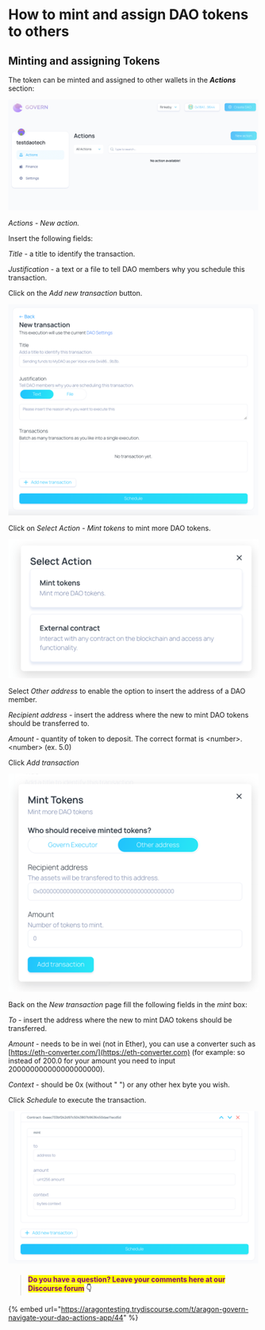 # How to mint and assign DAO tokens to others

## Minting and assigning Tokens

The token can be minted and assigned to other wallets in the _**Actions**_ section:

!["Action" section on the left side menu ](<../../../.gitbook/assets/Schermata 2022-02-11 alle 10.09.01.png>)

_Actions - New action._&#x20;

Insert the following fields:

_Title_ - a title to identify the transaction.

_Justification_ - a text or a file to tell DAO members why you schedule this transaction.

Click on the _Add new transaction_ button.

![](<../../../.gitbook/assets/Screenshot 2022-02-10 at 10.56.42.png>)

Click on _Select Action - Mint tokens_ to mint more DAO tokens.

![](<../../../.gitbook/assets/Screenshot 2022-02-10 at 11.18.49.png>)

Select _Other address_ to enable the option to insert the address of a DAO member.

_Recipient address_ - insert the address where the new to mint DAO tokens should be transferred to.

_Amount -_ quantity of token to deposit. The correct format is \<number>.\<number> (ex. 5.0)

Click _Add transaction_

![](<../../../.gitbook/assets/Screenshot 2022-02-10 at 11.19.14.png>)

Back on the _New transaction_ page fill the following fields in the _mint_ box:

_To_ - insert the address where the new to mint DAO tokens should be transferred.

_Amount_ - needs to be in wei (not in Ether), you can use a converter such as [https://eth-converter.com/](https://eth-converter.com) (for example: so instead of 200.0 for your amount you need to input 200000000000000000000).

_Context_ - should be 0x (without " ") or any other hex byte you wish.

Click _Schedule_ to execute the transaction.

![](<../../../.gitbook/assets/Screenshot 2022-02-10 at 11.35.40.png>)



> #### <mark style="color:purple;">Do you have a question? Leave your comments here at our Discourse forum</mark> 👇

{% embed url="https://aragontesting.trydiscourse.com/t/aragon-govern-navigate-your-dao-actions-app/44" %}
